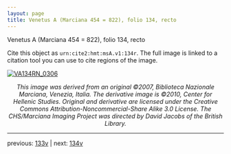 ```yaml
---
layout: page
title: Venetus A (Marciana 454 = 822), folio 134, recto
---
```


Venetus A (Marciana 454 = 822), folio 134, recto

Cite this object as `urn:cite2:hmt:msA.v1:134r`.  The full image is linked to a citation tool you can use to cite regions of the image.

[![VA134RN_0306](http://www.homermultitext.org/iipsrv?IIIF=/project/homer/pyramidal/deepzoom/hmt/vaimg/2017a/VA134RN_0306.tif/full/800,/0/default.jpg)](http://www.homermultitext.org/ict2/?urn=urn:cite2:hmt:vaimg.2017a:VA134RN_0306) 

<p style="text-align: center; font-style: italic;">This image was derived from an original ©2007, Biblioteca Nazionale Marciana, Venezia, Italia. The derivative image is ©2010, Center for Hellenic Studies. Original and derivative are licensed under the Creative Commons Attribution-Noncommercial-Share Alike 3.0 License. The CHS/Marciana Imaging Project was directed by David Jacobs of the British Library.</p>

---

previous: [133v](../133v/) | next: [134v](../134v/)